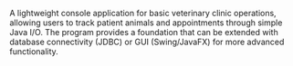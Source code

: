 A lightweight console application for basic veterinary clinic operations, allowing users to track patient animals and appointments through simple Java I/O. The program provides a foundation that can be extended with database connectivity (JDBC) or GUI (Swing/JavaFX) for more advanced functionality.
